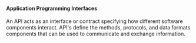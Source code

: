 #### Application Programming Interfaces 

An API acts as an interface or contract specifying how different software components interact. 
API's define the methods, protocols, and data formats components that can be used to communicate and exchange information. 

